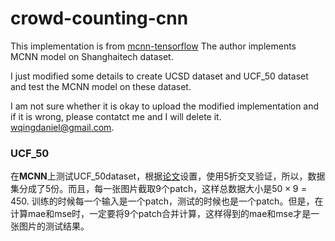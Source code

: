 # crowd-counting-cnn

This implementation is from [mcnn-tensorflow](https://github.com/uestcchicken/crowd-counting-MCNN) The author implements MCNN model on Shanghaitech dataset. 

I just modified some details to create UCSD dataset and UCF_50 dataset and test the MCNN model on these dataset.  

I am not sure whether it is okay to upload the modified implementation and if it is wrong, please contatct me and I will delete it. wqingdaniel@gmail.com.



### UCF_50

在**MCNN**上测试UCF_50dataset，根据[论文](https://ieeexplore.ieee.org/stamp/stamp.jsp?tp=&arnumber=7780439)设置，使用5折交叉验证，所以，数据集分成了5份。而且，每一张图片截取9个patch，这样总数据大小是$50\times9=450$. 训练的时候每一个输入是一个patch，测试的时候也是一个patch。但是，在计算mae​和mse时，一定要将9个patch合并计算，这样得到的mae​和mse才是一张图片的测试结果。